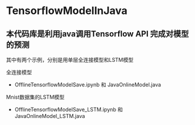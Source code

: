 # TensorflowModelInJava

## 本代码库是利用java调用Tensorflow API 完成对模型的预测

其中有两个示例，分别是用单层全连接模型和LSTM模型

全连接模型
- OfflineTensorflowModelSave.ipynb 和 JavaOnlineModel.java


Mnist数据集的LSTM模型
- OfflineTensorflowModelSave_LSTM.ipynb 和 JavaOnlineModel_LSTM.java

